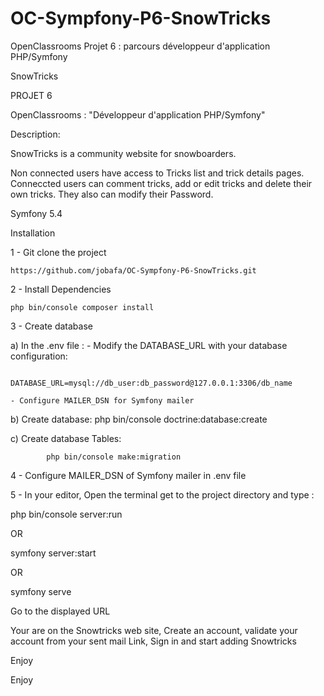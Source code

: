 # OC-Sympfony-P6-SnowTricks
OpenClassrooms Projet 6 : parcours développeur d'application PHP/Symfony

SnowTricks

PROJET 6

OpenClassrooms : "Développeur d'application PHP/Symfony"



Description:

SnowTricks is a community website for snowboarders.

Non connected users have access to  Tricks list and trick details pages.
Conneccted users can comment tricks, add or edit tricks and delete their own tricks. They also can modify their Password.

Symfony 5.4 

Installation

1 - Git clone the project

    https://github.com/jobafa/OC-Sympfony-P6-SnowTricks.git

2 - Install Dependencies

    php bin/console composer install

3 - Create database

a) In the .env file : 
    - Modify the DATABASE_URL  with your database configuration:

            DATABASE_URL=mysql://db_user:db_password@127.0.0.1:3306/db_name

    - Configure MAILER_DSN for Symfony mailer
        
b) Create database:
            php bin/console doctrine:database:create
        
c) Create database Tables:

            php bin/console make:migration
        
        
4 - Configure MAILER_DSN of Symfony mailer in .env file

5 - In your editor, Open the terminal get to the project directory and type :

php bin/console server:run

OR 

symfony server:start

OR

symfony serve

Go to the displayed URL 

Your are on the Snowtricks web site, Create an account, validate your account from your sent mail Link, 
Sign in and start adding Snowtricks

Enjoy

Enjoy
